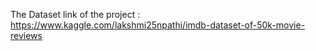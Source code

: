 The Dataset link of the project : https://www.kaggle.com/lakshmi25npathi/imdb-dataset-of-50k-movie-reviews